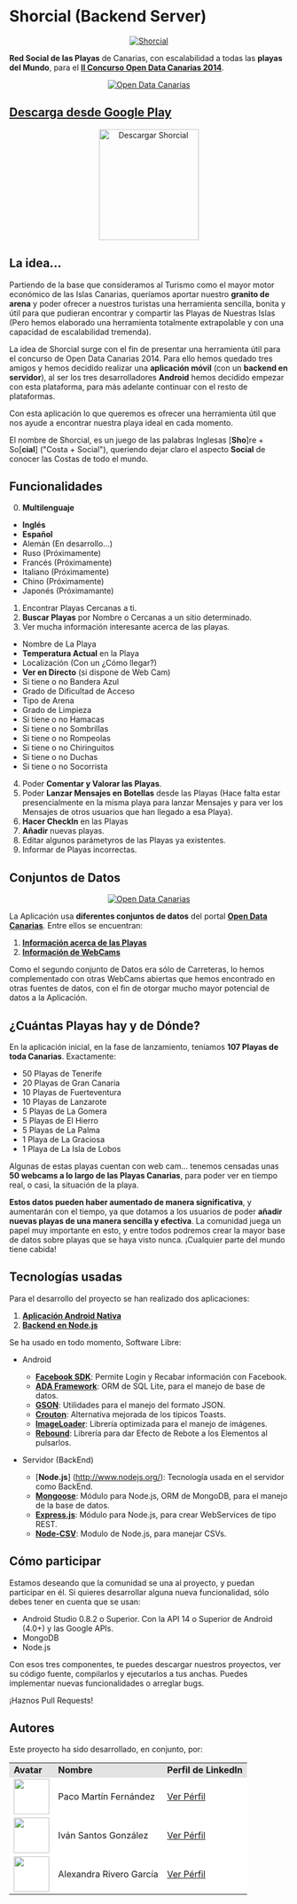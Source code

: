 Shorcial (Backend Server)
=========

<a href="http://shorcial.wordpress.com/">
  <p align="center">
    <img alt="Shorcial" src="http://shorcial.files.wordpress.com/2014/07/screenshot_2014-07-26-11-19-551.png?w=310&h=550" />
  </p>
</a>

**Red Social de las Playas** de Canarias, con escalabilidad a todas las **playas del Mundo**, para el [**II Concurso Open Data Canarias 2014**](http://www.opendatacanarias.es/ii-concurso-open-data).

<a href="http://opendatacanarias.es/">
  <p align="center">
    <img alt="Open Data Canarias" src="http://www.opendatacanarias.es/datos/uploads/group/20140619-043808.941708open-data-canarias.png" />
  </p>
</a>

## [**Descarga desde Google Play**](https://play.google.com/store/apps/details?id=com.odc.beachodc) ##

<a href="https://play.google.com/store/apps/details?id=com.odc.beachodc">
  <p align="center">
    <img alt="Descargar Shorcial" src="http://www.eleconomista.es/CanalPDA/files/logo_google_play.jpg" height="200" width="180" />
  </p>
</a>

## La idea... ##

Partiendo de la base que consideramos al Turismo como el mayor motor económico de las Islas Canarias, queríamos aportar nuestro **granito de arena** y poder ofrecer a nuestros turistas una herramienta sencilla, bonita y útil para que pudieran encontrar y compartir las Playas de Nuestras Islas (Pero hemos elaborado una herramienta totalmente extrapolable y con una capacidad de escalabilidad tremenda).

La idea de Shorcial surge con el fin de presentar una herramienta útil para el concurso de Open Data Canarias 2014. Para ello hemos quedado tres amigos y hemos decidido realizar una **aplicación móvil** (con un **backend en servidor**), al ser los tres desarrolladores **Android** hemos decidido empezar con esta plataforma, para más adelante continuar con el resto de plataformas.

Con esta aplicación lo que queremos es ofrecer una herramienta útil que nos ayude a encontrar nuestra playa ideal en cada momento.

El nombre de Shorcial, es un juego de las palabras Inglesas [**Sho**]re + So[**cial**] \("Costa + Social"), queriendo dejar claro el aspecto **Social** de conocer las Costas de todo el mundo.


## Funcionalidades ##

0. **Multilenguaje**
  - **Inglés**
  - **Español**
  - Alemán (En desarrollo...)
  - Ruso (Próximamente)
  - Francés (Próximamente)
  - Italiano (Próximamente)
  - Chino (Próximamente)
  - Japonés (Próximamante)
1. Encontrar Playas Cercanas a ti.
2. **Buscar Playas** por Nombre o Cercanas a un sitio determinado.
3. Ver mucha información interesante acerca de las playas.
  - Nombre de La Playa
  - **Temperatura Actual** en la Playa
  - Localización (Con un ¿Cómo llegar?)
  - **Ver en Directo** (si dispone de Web Cam)
  - Si tiene o no Bandera Azul
  - Grado de Dificultad de Acceso
  - Tipo de Arena
  - Grado de Limpieza
  - Si tiene o no Hamacas
  - Si tiene o no Sombrillas
  - Si tiene o no Rompeolas
  - Si tiene o no Chiringuitos
  - Si tiene o no Duchas
  - Si tiene o no Socorrista
4. Poder **Comentar y Valorar las Playas**.
5. Poder **Lanzar Mensajes en Botellas** desde las Playas (Hace falta estar presencialmente en la misma playa para lanzar Mensajes y para ver los Mensajes de otros usuarios que han llegado a esa Playa).
6. **Hacer CheckIn** en las Playas
7. **Añadir** nuevas playas.
8. Editar algunos parámetyros de las Playas ya existentes.
9. Informar de Playas incorrectas.

## Conjuntos de Datos ##

<a href="http://opendatacanarias.es/">
  <p align="center">
    <img alt="Open Data Canarias" src="http://www.opendatacanarias.es/datos/uploads/group/20140619-043808.941708open-data-canarias.png" />
  </p>
</a>

La Aplicación usa **diferentes conjuntos de datos** del portal [**Open Data Canarias**](http://opendatacanarias.es/). Entre ellos se encuentran:

1. [**Información acerca de las Playas**](http://www.opendatacanarias.es/datos/dataset/tdt-playas-de-tenerife)
2. [**Información de WebCams**](http://www.opendatacanarias.es/datos/dataset/cic-camaras-en-carreteras)

Como el segundo conjunto de Datos era sólo de Carreteras, lo hemos complementado con otras WebCams abiertas que hemos encontrado en otras fuentes de datos, con el fin de otorgar mucho mayor potencial de datos a la Aplicación.

## ¿Cuántas Playas hay y de Dónde? ##

En la aplicación inicial, en la fase de lanzamiento, teníamos **107 Playas de toda Canarias**. Exactamente:

- 50 Playas de Tenerife
- 20 Playas de Gran Canaria
- 10 Playas de Fuerteventura
- 10 Playas de Lanzarote
- 5 Playas de La Gomera
- 5 Playas de El Hierro
- 5 Playas de La Palma
- 1 Playa de La Graciosa
- 1 Playa de La Isla de Lobos

Algunas de estas playas cuentan con web cam... tenemos censadas unas **50 webcams a lo largo de las Playas Canarias**, para poder ver en tiempo real, o casi, la situación de la playa.

**Estos datos pueden haber aumentado de manera significativa**, y aumentarán con el tiempo, ya que dotamos a los usuarios de poder **añadir nuevas playas de una manera sencilla y efectiva**. La comunidad juega un papel muy importante en esto, y entre todos podremos crear la mayor base de datos sobre playas que se haya visto nunca. ¡Cualquier parte del mundo tiene cabida!

## Tecnologías usadas ##

Para el desarrollo del proyecto se han realizado dos aplicaciones:

1. [**Aplicación Android Nativa**](https://github.com/pacomf/playasODC_app)
2. [**Backend en Node.js**](https://github.com/alelit4/playasODC_server)

Se ha usado en todo momento, Software Libre:

* Android
  - [**Facebook SDK**](https://github.com/facebook/facebook-android-sdk): Permite Login y Recabar información con Facebook.
  - [**ADA Framework**](https://github.com/mobandme/ADA-Framework): ORM de SQL Lite, para el manejo de base de datos.
  - [**GSON**](https://code.google.com/p/google-gson/): Utilidades para el manejo del formato JSON.
  - [**Crouton**](https://github.com/keyboardsurfer/Crouton): Alternativa mejorada de los típicos Toasts.
  - [**ImageLoader**](https://github.com/nostra13/Android-Universal-Image-Loader): Librería optimizada para el manejo de imágenes.
  - [**Rebound**](https://github.com/facebook/rebound): Librería para dar Efecto de Rebote a los Elementos al pulsarlos.

* Servidor (BackEnd)
  - [**Node.js**] (http://www.nodejs.org/): Tecnología usada en el servidor como BackEnd.
  - [**Mongoose**](https://github.com/LearnBoost/mongoose): Módulo para Node.js, ORM de MongoDB, para el manejo de la base de datos.
  - [**Express.js**](https://github.com/visionmedia/express): Módulo para Node.js, para crear WebServices de tipo REST.
  - [**Node-CSV**](https://github.com/wdavidw/node-csv): Modulo de Node.js, para manejar CSVs.

## Cómo participar ##

Estamos deseando que la comunidad se una al proyecto, y puedan participar en él. Si quieres desarrollar alguna nueva funcionalidad, sólo debes tener en cuenta que se usan:

* Android Studio 0.8.2 o Superior. Con la API 14 o Superior de Android (4.0+) y las Google APIs.
* MongoDB
* Node.js

Con esos tres componentes, te puedes descargar nuestros proyectos, ver su código fuente, compilarlos y ejecutarlos a tus anchas. Puedes implementar nuevas funcionalidades o arreglar bugs.

¡Haznos Pull Requests!

## Autores ##

Este proyecto ha sido desarrollado, en conjunto, por:

<!-- Tabla -->
<table cellspacing="0">
  <tr  style="background-color: #E3E3E3;">
    <td> <b>Avatar</b> </td>
    <td> <b>Nombre</b> </td>
	<td> <b>Perfil de LinkedIn</b> </td>
  </tr>
  <tr style="background-color: #FFFFFF;">
    <td> <img width="64"src="http://shorcial.files.wordpress.com/2014/07/paco.jpg?w=139&h=197"/> </td>
    <td> Paco Martín Fernández </td>
	<td> <a href="es.linkedin.com/in/fmartinfdez/">Ver Pérfil</a> </td>
  </tr>
  <tr style="background-color: #FFFFFF;">
    <td> <img width="64"src="http://shorcial.files.wordpress.com/2014/07/dsc07622.jpg?w=199&h=212"/> </td>
    <td> Iván Santos González </td>
	<td> <a href="es.linkedin.com/pub/iván-santos-gonzález/3b/924/69">Ver Pérfil</a> </td>
  </tr>
  <tr style="background-color: #FFFFFF;">
    <td> <img width="64"src="http://shorcial.files.wordpress.com/2014/07/ale.png?w=187&h=196"/> </td>
    <td> Alexandra Rivero García </td>
	<td> <a href="es.linkedin.com/pub/alexandra-rivero/3b/a05/839">Ver Pérfil</a> </td>
  </tr>
</table>
<!-- Fin tabla -->

